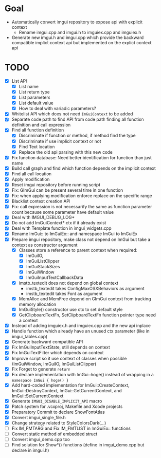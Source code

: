 # Goal
- Automatically convert imgui repository to expose api with explicit context
  - Rename imgui.cpp and imgui.h to imguiex.cpp and imguiex.h
- Generate new imgui.h and imgui.cpp which provide the backward compatible implict context api but implemented on the explict context api

# TODO

- [X] List API
  - [X] List name
  - [X] List return type
  - [X] List parameters
  - [X] List default value
  - [X] How to deal with variadic parameters?
- [X] Whitelist API which does not need `ImGuiContext` to be added
- [X] Separate code path to find API from code path finding all function definition and call expression
- [X] Find all function definition
  - [X] Discriminate if function or method, if method find the type
  - [X] Discriminate if use implicit context or not
  - [X] Find Text location
  - [X] Replace the old api parsing with this new code
- [X] Fix function database: Need better identification for function than just name
- [X] Build call graph and find which function depends on the implicit context
- [X] Find all call location
- [X] Apply modification
- [X] Reset imgui repository before running script
- [X] Fix: GImGui can be present several time in one function
- [X] Fix: when applying modification enforce replace on the specific range
- [X] Blacklist context creation API
- [X] Fix: call expression is not necessarify the same as function parameter count because some parameter have default value
- [X] Deal with IMGUI_DEBUG_LOG*
- [X] Do not add ImGuiContext* ctx if it already exist
- [X] Deal with Template function in imgui_widgets.cpp
- [X] Rename ImGui:: to ImGuiEx:: and namespace ImGui to ImGuiEx
- [X] Prepare imgui repository, make class not depend on ImGui but take a context as constructor argument
    - [X] Classes store a reference to parent context when required: 
       - [X] ImGuiIO, 
       - [X] ImGuiListClipper
       - [X] ImGuiStackSizes
       - [X] ImGuiWindow
       - [X] ImGuiInputTextCallbackData
    - [X] imstb_textedit does not depend on global context
       - imstb_textedit takes ConfigMaxOSXBehaviors as argument
       - imstb_textedit takes Font as argument
    - [X] MemAlloc and MemFree depend on GImGui context from tracking memory allocation
    - [X] ImGuiStyle() constructor use ctx to set default style
    - [X] GetClipboardTextFn, SetClipboardTextFn function pointer type need a context
- [X] Instead of adding imguiex.h and imguiex.cpp and the new api inplace
- [X] Handle function which already have an unused ctx parameter (like in imgui_tables.cpp)
- [X] Generate backward compatible API
- [X] Fix ImGuiInputTextState, still depends on context
- [X] Fix ImGuiTextFilter which depends on context
- [X] Improve script so it use context of classes when possible (ImGuiWindow, ImGuiIO, ImGuiListClipper)
- [X] Fix Forget to generate `return`
- [X] Fix declare implementation with ImGui::hoge() instead of wrapping in a `namespace ImGui { hoge() }`
- [X] Add hard-coded implementation for ImGui::CreateContext, ImGui::DestroyContext, ImGui::GetCurrentContext, and ImGui::SetCurrentContext
- [X] Generate `IMGUI_DISABLE_IMPLICIT_API` macro
- [X] Patch system for .vcxproj, Makefile and Xcode projects
- [X] Preparatory Commit to declare ShowFontAtlas
- [X] Convert imgui_single_file.h
- [X] Change strategy related to StyleColorsDark(...)
- [ ] Fix IM_FMTARG and Fix IM_FMTLIST in ImGuiEx:: functions
- [ ] Convert static method of embedded struct
- [ ] Convert imgui_demo.cpp too
- [ ] Find solution for Show*() functions (define in imgui_demo.cpp but declare in imgui.h)
